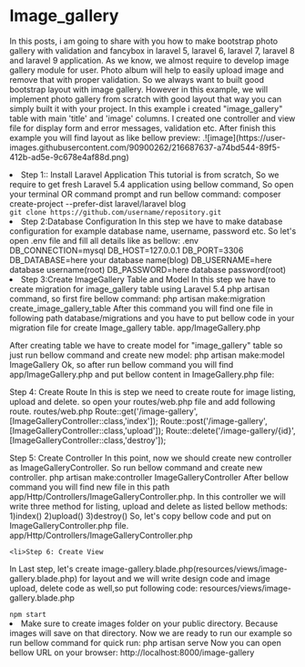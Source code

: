 <html>

<head>

 
</head>

<body>
  <h1>Image_gallery</h1>
  <p>In this posts, i am going to share with you how to make bootstrap photo gallery with validation and fancybox in laravel 5, laravel 6, laravel 7, laravel 8 and laravel 9 application.
As we know, we almost require to develop image gallery module for user. Photo album will help to easily upload image and remove that with proper validation. So we always want to built good bootstrap layout with image gallery. However in this example, we will implement photo gallery from scratch with good layout that way you can simply built it with your project.
In this example i created "image_gallery" table with main 'title' and 'image' columns. I created one controller and view file for display form and error messages, validation etc. After finish this example you will find layout as like bellow preview:
.![image](https://user-images.githubusercontent.com/90900262/216687637-a74bd544-89f5-412b-ad5e-9c678e4af88d.png)</p>


 
 <li>Step 1:: Install Laravel Application
This tutorial is from scratch, So we require to get fresh Laravel 5.4 application using bellow command, So open your terminal OR command prompt and run bellow command:
composer create-project --prefer-dist laravel/laravel blog
</li>
    <code>git clone https://github.com/username/repository.git</code>
    <li>Step 2:Database Configuration
In this step we have to make database configuration for example database name, username, password etc. So let's open .env file and fill all details like as bellow:
.env
DB_CONNECTION=mysql
DB_HOST=127.0.0.1
DB_PORT=3306
DB_DATABASE=here your database name(blog)
DB_USERNAME=here database username(root)
DB_PASSWORD=here database password(root)
</li>
    
 
  <li>Step 3:Create ImageGallery Table and Model
In this step we have to create migration for image_gallery table using Laravel 5.4 php artisan command, so first fire bellow command:
php artisan make:migration create_image_gallery_table
After this command you will find one file in following path database/migrations and you have to put bellow code in your migration file for create Image_gallery table.
   app/ImageGallery.php
</li>

  <p>After creating table we have to create model for "image_gallery" table so just run bellow command and create new model:
php artisan make:model ImageGallery
Ok, so after run bellow command you will find app/ImageGallery.php and put bellow content in ImageGallery.php file:
</p>
 <p>Step 4: Create Route
In this is step we need to create route for image listing, upload and delete. so open your routes/web.php file and add following route.
routes/web.php
Route::get('/image-gallery',[ImageGalleryController::class,'index']);
Route::post('/image-gallery',[ImageGalleryController::class,'upload']);
Route::delete('/image-gallery/{id}',[ImageGalleryController::class,'destroy']);
 </p>
  <p>Step 5: Create Controller
In this point, now we should create new controller as ImageGalleryController. So run bellow command and create new controller.
php artisan make:controller ImageGalleryController
After bellow command you will find new file in this path app/Http/Controllers/ImageGalleryController.php.
In this controller we will write three method for listing, upload and delete as listed bellow methods:
1)index()
2)upload()
3)destroy()
So, let's copy bellow code and put on ImageGalleryController.php file.
app/Http/Controllers/ImageGalleryController.php
</p>
 
    <li>Step 6: Create View
In Last step, let's create image-gallery.blade.php(resources/views/image-gallery.blade.php) for layout and we will write design code and image upload, delete code as well,so put following code:
resources/views/image-gallery.blade.php
</li>
    <code>npm start</code>
    <li>Make sure to create images folder on your public directory.
Because images will save on that directory.
Now we are ready to run our example so run bellow command for quick run:
php artisan serve
Now you can open bellow URL on your browser:
http://localhost:8000/image-gallery
</li>
   



</body>

</html>

